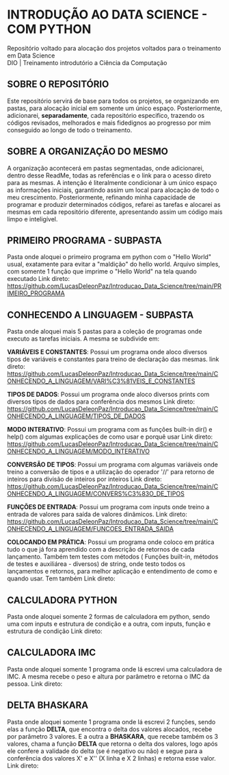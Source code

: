 # **INTRODUÇÃO AO DATA SCIENCE - COM PYTHON**
Repositório voltado para alocação dos projetos voltados para o treinamento em Data Science  
DIO | Treinamento introdutório a Ciência da Computação

## **SOBRE O REPOSITÓRIO** 
Este repositório servirá de base para todos os projetos, se organizando em pastas, para alocação inicial 
em somente um único espaço.
Posteriormente, adicionarei, **separadamente**, cada repositório especifico, trazendo os códigos
revisados, melhorados e mais fidedignos ao progresso por mim conseguido ao longo de todo o treinamento.

## **SOBRE A ORGANIZAÇÃO DO MESMO**
A organização acontecerá em pastas segmentadas, onde adicionarei, dentro desse ReadMe, todas as referências e
o link para o acesso direto para as mesmas.
A intenção é literalmente condicionar à um único espaço as informações iniciais, garantindo assim um local
para alocação de todo o meu crescimento.
Posteriormente, refinando minha capacidade de programar e produzir determinados códigos, refarei as tarefas e alocarei as
mesmas em cada repositório diferente, apresentando assim um código mais limpo e inteligível.

## PRIMEIRO PROGRAMA - SUBPASTA
Pasta onde aloquei o primeiro programa em python com o "Hello World" usual, exatamente para evitar a "maldição" do hello world.
Arquivo simples, com somente 1 função que imprime o "Hello World" na tela quando executado
Link direto: https://github.com/LucasDeleonPaz/Introducao_Data_Science/tree/main/PRIMEIRO_PROGRAMA

## CONHECENDO A LINGUAGEM - SUBPASTA
Pasta onde aloquei mais 5 pastas para a coleção de programas onde executo as tarefas iniciais.
A mesma se subdivide em:

**VARIÁVEIS E CONSTANTES**: Possui um programa onde aloco diversos tipos de variáveis e constantes para
treino de declaração das mesmas.
link direto: https://github.com/LucasDeleonPaz/Introducao_Data_Science/tree/main/CONHECENDO_A_LINGUAGEM/VARI%C3%81VEIS_E_CONSTANTES

**TIPOS DE DADOS**: Possui um programa onde aloco diversos prints com diversos tipos de dados para conferência dos mesmos
Link direto: https://github.com/LucasDeleonPaz/Introducao_Data_Science/tree/main/CONHECENDO_A_LINGUAGEM/TIPOS_DE_DADOS

**MODO INTERATIVO**: Possui um programa com as funções built-in dir() e help() com algumas explicações
de como usar e porquê usar
Link direto: https://github.com/LucasDeleonPaz/Introducao_Data_Science/tree/main/CONHECENDO_A_LINGUAGEM/MODO_INTERATIVO

**CONVERSÃO DE TIPOS**: Possui um programa com algumas variáveis onde treino a conversão de tipos
e a utilização do operador '//' para retorno de inteiros para divisão de inteiros por inteiros
Link direto: https://github.com/LucasDeleonPaz/Introducao_Data_Science/tree/main/CONHECENDO_A_LINGUAGEM/CONVERS%C3%83O_DE_TIPOS

**FUNÇÕES DE ENTRADA**: Possui um programa com inputs onde treino a entrada de valores para saída de valores
dinâmicos.
Link direto: https://github.com/LucasDeleonPaz/Introducao_Data_Science/tree/main/CONHECENDO_A_LINGUAGEM/FUNCOES_ENTRADA_SAIDA

**COLOCANDO EM PRÁTICA**: Possui um programa onde coloco em prática tudo o que já fora aprendido com 
a descrição de retornos de cada lançamento. Também tem testes com métodos ( Funções built-in, métodos de testes e  auxiliárea - diversos) de string, 
onde testo todos os lançamentos e retornos, para melhor aplicação e entendimento de como e quando usar.
Tem também 
Link direto:

## CALCULADORA PYTHON 
Pasta onde aloquei somente 2 formas de calculadora em python, sendo uma com inputs e estrutura de condição e 
a outra, com inputs, função e estrutura de condição
Link direto:

## CALCULADORA IMC
Pasta onde aloquei somente 1 programa onde lá escrevi uma calculadora de IMC.
A mesma recebe o peso e altura por parâmetro e retorna o IMC da pessoa.
Link direto:

## DELTA BHASKARA
Pasta onde aloquei somente 1 programa onde lá escrevi 2 funções, sendo elas a função **DELTA**, que 
encontra o delta dos valores alocados, recebe por parâmetro 3 valores. 
E a outra a **BHASKARA**, que recebe também os 3 valores, chama a função **DELTA** que retorna o delta
dos valores, logo após ele confere a validade do delta (se é negativo ou não) e segue para a conferência
dos valores X' e X'' (X linha e X 2 linhas) e retorna esse valor.
Link direto:

